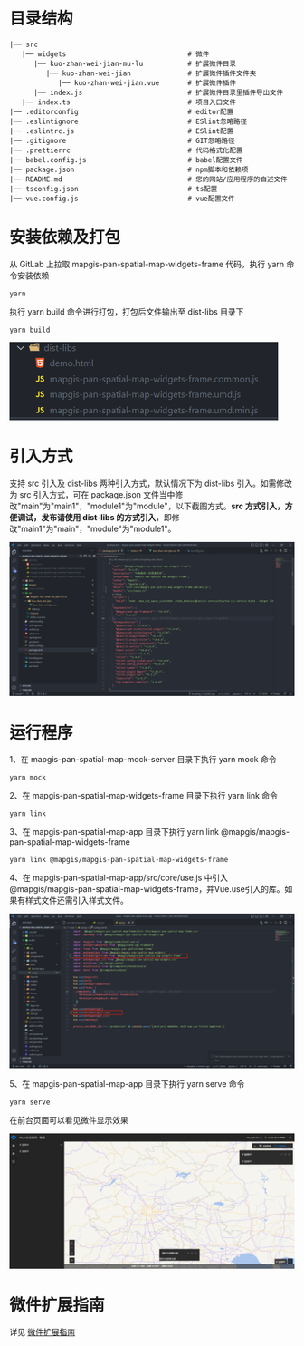 # 目录结构

```plain
|── src
   |── widgets                              # 微件
      |── kuo-zhan-wei-jian-mu-lu           # 扩展微件目录
         |── kuo-zhan-wei-jian              # 扩展微件插件文件夹
            |── kuo-zhan-wei-jian.vue       # 扩展微件插件
      |── index.js                          # 扩展微件目录里插件导出文件
   |── index.ts                             # 项目入口文件
|── .editorconfig                           # editor配置
|── .eslintignore                           # ESlint忽略路径
|── .eslintrc.js                            # ESlint配置
|── .gitignore                              # GIT忽略路径
|── .prettierrc                             # 代码格式化配置
|── babel.config.js                         # babel配置文件
|── package.json                            # npm脚本和依赖项
|── README.md                               # 您的网站/应用程序的自述文件
|── tsconfig.json                           # ts配置
|── vue.config.js                           # vue配置文件
```

# 安装依赖及打包

从 GitLab 上拉取 mapgis-pan-spatial-map-widgets-frame 代码，执行 yarn 命令安装依赖

```
yarn
```

执行 yarn build 命令进行打包，打包后文件输出至 dist-libs 目录下

```
yarn build
```

![](./docs/images/%E6%89%93%E5%8C%85%E6%96%87%E4%BB%B6%E7%A4%BA%E4%BE%8B.png)

# 引入方式

支持 src 引入及 dist-libs 两种引入方式，默认情况下为 dist-libs 引入。如需修改为 src 引入方式，可在 package.json 文件当中修改"main"为"main1"，"module1"为"module"，以下截图方式。**src 方式引入，方便调试，发布请使用 dist-libs 的方式引入**，即修改"main1"为"main"，"module"为"module1"。

![](./docs/images/%E4%BF%AE%E6%94%B9%E5%BC%95%E7%94%A8%E8%B7%AF%E5%BE%84.png)

# 运行程序

1、在 mapgis-pan-spatial-map-mock-server 目录下执行 yarn mock 命令

```
yarn mock
```

2、在 mapgis-pan-spatial-map-widgets-frame 目录下执行 yarn link 命令

```
yarn link
```

3、在 mapgis-pan-spatial-map-app 目录下执行 yarn link @mapgis/mapgis-pan-spatial-map-widgets-frame

```
yarn link @mapgis/mapgis-pan-spatial-map-widgets-frame
```

4、在 mapgis-pan-spatial-map-app/src/core/use.js 中引入@mapgis/mapgis-pan-spatial-map-widgets-frame，并Vue.use引入的库。如果有样式文件还需引入样式文件。

![](./docs/images/引入微件库.png)

5、在 mapgis-pan-spatial-map-app 目录下执行 yarn serve 命令

```
yarn serve
```

在前台页面可以看见微件显示效果

![](./docs/images/微件显示.png)

# 微件扩展指南

详见 [微件扩展指南](./docs/微件扩展指南.md)

